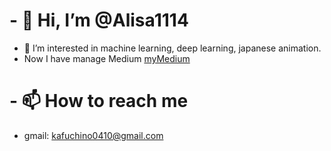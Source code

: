 # - 👋 Hi, I’m @Alisa1114
- 👀 I’m interested in machine learning, deep learning, japanese animation. 
- Now I have manage Medium [myMedium](alisachen1114.medium.com)
# - 📫 How to reach me 
- gmail: [kafuchino0410@gmail.com](kafuchino0410@gmail.com)

<!---
Alisa1114/Alisa1114 is a ✨ special ✨ repository because its `README.md` (this file) appears on your GitHub profile.
You can click the Preview link to take a look at your changes.
--->
